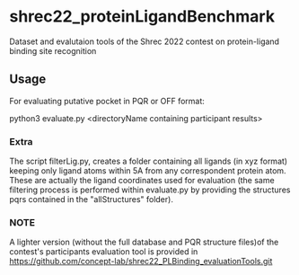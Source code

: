 # shrec22_proteinLigandBenchmark
Dataset and evalutaion tools of the Shrec 2022  contest on protein-ligand binding site recognition

## Usage 
For evaluating putative pocket in PQR or OFF format:

python3 evaluate.py \<directoryName containing participant results\>

### Extra

The script filterLig.py, creates a folder containing all ligands (in xyz format) keeping only ligand atoms within 5A from any correspondent protein atom.
These are actually the ligand coordinates used for evaluation (the same filtering process is performed within evaluate.py by providing the structures pqrs contained in the "allStructures" folder).

### NOTE
A lighter version (without the full database and PQR structure files)of the contest's participants evaluation tool is provided in https://github.com/concept-lab/shrec22_PLBinding_evaluationTools.git
